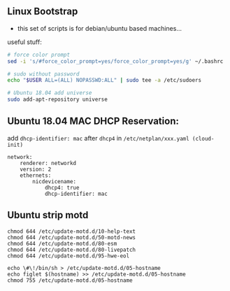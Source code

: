 ## Linux Bootstrap 

* this set of scripts is for debian/ubuntu based machines...

useful stuff:
```bash
# force color prompt
sed -i 's/#force_color_prompt=yes/force_color_prompt=yes/g' ~/.bashrc

# sudo without password
echo "$USER ALL=(ALL) NOPASSWD:ALL" | sudo tee -a /etc/sudoers

# Ubuntu 18.04 add universe
sudo add-apt-repository universe
```


## Ubuntu 18.04 MAC DHCP Reservation:

add `dhcp-identifier: mac` after `dhcp4` in `/etc/netplan/xxx.yaml (cloud-init)`
```
network:
    renderer: networkd
    version: 2
    ethernets:
        nicdevicename:
            dhcp4: true
            dhcp-identifier: mac
```

## Ubuntu strip motd

```
chmod 644 /etc/update-motd.d/10-help-text
chmod 644 /etc/update-motd.d/50-motd-news
chmod 644 /etc/update-motd.d/80-esm
chmod 644 /etc/update-motd.d/80-livepatch
chmod 644 /etc/update-motd.d/95-hwe-eol

echo \#\!/bin/sh > /etc/update-motd.d/05-hostname
echo figlet $(hostname) >> /etc/update-motd.d/05-hostname
chmod 755 /etc/update-motd.d/05-hostname
``` 
